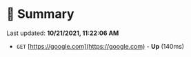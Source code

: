 # 📖 Summary
Last updated: **10/21/2021, 11:22:06 AM**

- `GET` [https://google.com](https://google.com) - **Up** (140ms)
